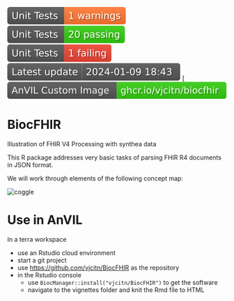 [![unit-warn.svg](.github/badges/unit-warn.svg)](.github/logs/unit-tests.txt)
[![unit-pass.svg](.github/badges/unit-pass.svg)](.github/logs/unit-tests.txt)
[![unit-fail.svg](.github/badges/unit-fail.svg)](.github/logs/unit-tests.txt)
![date.svg](.github/badges/date.svg)
[![anvil-container.svg](.github/badges/anvil-container.svg)
# BiocFHIR

Illustration of FHIR V4 Processing with synthea data


This R package addresses very basic tasks of parsing FHIR R4 documents in JSON format.

We will work through elements of the following concept map:

![coggle](https://github.com/vjcitn/BiocFHIR/raw/main/conceptmap.jpg)

# Use in AnVIL

In a terra workspace 

- use an Rstudio cloud environment
- start a git project
- use https://github.com/vjcitn/BiocFHIR as the repository
- in the Rstudio console 
    - use `BiocManager::install("vjcitn/BiocFHIR")` to get the software
    - navigate to the vignettes folder and knit the Rmd file to HTML
